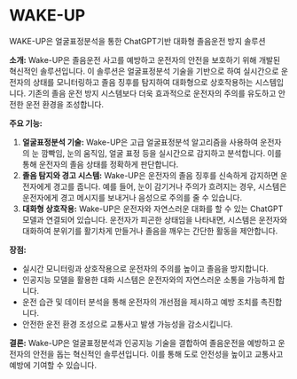 # WAKE-UP
WAKE-UP은 얼굴표정분석을 통한 ChatGPT기반 대화형 졸음운전 방지 솔루션

**소개:**
Wake-UP은 졸음운전 사고를 예방하고 운전자의 안전을 보호하기 위해 개발된 혁신적인 솔루션입니다. 이 솔루션은 얼굴표정분석 기술을 기반으로 하여 실시간으로 운전자의 상태를 모니터링하고 졸음 징후를 탐지하여 대화형으로 상호작용하는 시스템입니다. 기존의 졸음 운전 방지 시스템보다 더욱 효과적으로 운전자의 주의를 유도하고 안전한 운전 환경을 조성합니다.

**주요 기능:**

1. **얼굴표정분석 기술:** Wake-UP은 고급 얼굴표정분석 알고리즘을 사용하여 운전자의 눈 깜빡임, 눈의 움직임, 얼굴 표정 등을 실시간으로 감지하고 분석합니다. 이를 통해 운전자의 졸음 상태를 정확하게 판단합니다.
2. **졸음 탐지와 경고 시스템:** Wake-UP은 운전자의 졸음 징후를 신속하게 감지하면 운전자에게 경고를 줍니다. 예를 들어, 눈이 감기거나 주의가 흐려지는 경우, 시스템은 운전자에게 경고 메시지를 보내거나 음성으로 주의를 줄 수 있습니다.
3. **대화형 상호작용:** Wake-UP은 운전자와 자연스러운 대화를 할 수 있는 ChatGPT 모델과 연결되어 있습니다. 운전자가 피곤한 상태임을 나타내면, 시스템은 운전자와 대화하여 분위기를 활기차게 만들거나 졸음을 깨우는 간단한 활동을 제안합니다.

**장점:**

- 실시간 모니터링과 상호작용으로 운전자의 주의를 높이고 졸음을 방지합니다.
- 인공지능 모델을 활용한 대화 시스템은 운전자와의 자연스러운 소통을 가능하게 합니다.
- 운전 습관 및 데이터 분석을 통해 운전자의 개선점을 제시하고 예방 조치를 촉진합니다.
- 안전한 운전 환경 조성으로 교통사고 발생 가능성을 감소시킵니다.

**결론:**
Wake-UP은 얼굴표정분석과 인공지능 기술을 결합하여 졸음운전을 예방하고 운전자의 안전을 돕는 혁신적인 솔루션입니다. 이를 통해 도로 안전성을 높이고 교통사고 예방에 기여할 수 있습니다.
